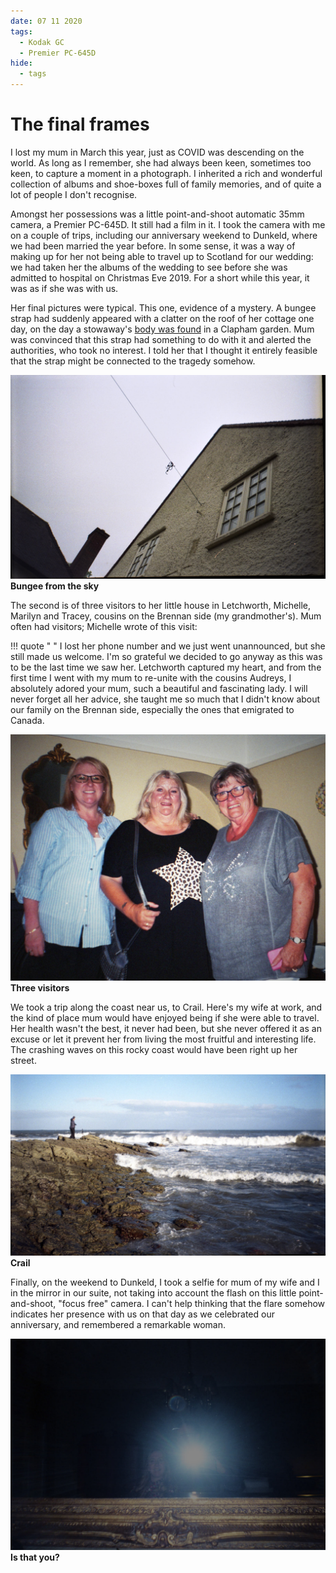 ```yaml
---
date: 07 11 2020
tags:
  - Kodak GC
  - Premier PC-645D
hide:
  - tags
---
```

# The final frames

I lost my mum in March this year, just as COVID was descending on the world. As long as I remember, she had always been keen, sometimes too keen, to capture a moment in a photograph. I inherited a rich and wonderful collection of albums and shoe-boxes full of family memories, and of quite a lot of people I don't recognise.

Amongst her possessions was a little point-and-shoot automatic 35mm camera, a Premier PC-645D. It still had a film in it. I took the camera with me on a couple of trips, including our anniversary weekend to Dunkeld, where we had been married the year before. In some sense, it was a way of making up for her not being able to travel up to Scotland for our wedding: we had taken her the albums of the wedding to see before she was admitted to hospital on Christmas Eve 2019. For a short while this year, it was as if she was with us.

Her final pictures were typical. This one, evidence of a mystery. A bungee strap had suddenly appeared with a clatter on the roof of her cottage one day, on the day a stowaway's [body was found](https://www.bbc.co.uk/news/uk-england-london-48830212) in a Clapham garden. Mum was convinced that this strap had something to do with it and alerted the authorities, who took no interest. I told her that I thought it entirely feasible that the strap might be connected to the tragedy somehow.

![](/img/Kodak-GC-400-20201108_09280128.jpg)
**Bungee from the sky**

The second is of three visitors to her little house in Letchworth, Michelle, Marilyn and Tracey, cousins on the Brennan side (my grandmother's). Mum often had visitors; Michelle wrote of this visit:

!!! quote " "
    I lost her phone number and we just went unannounced, but she still made us welcome. I'm so grateful we decided to go anyway as this was to be the last time we saw her. Letchworth captured my heart, and from the first time I went with my mum to re-unite with the cousins Audreys, I absolutely adored your mum, such a beautiful and fascinating lady. I will never forget all her advice, she taught me so much that I didn't know about our family on the Brennan side, especially the ones that emigrated to Canada.

![](/img/Kodak-GC-400-20201108_09232103.jpg)
**Three visitors**

We took a trip along the coast near us, to Crail. Here's my wife at work, and the kind of place mum would have enjoyed being if she were able to travel. Her health wasn't the best, it never had been, but she never offered it as an excuse or let it prevent her from living the most fruitful and interesting life. The crashing waves on this rocky coast would have been right up her street.

![](/img/Kodak-GC-400-20201108_09413090.jpg)
**Crail**

Finally, on the weekend to Dunkeld, I took a selfie for mum of my wife and I in the mirror in our suite, not taking into account the flash on this little point-and-shoot, "focus free" camera. I can't help thinking that the flare somehow indicates her presence with us on that day as we celebrated our anniversary, and remembered a remarkable woman.

![](/img/Kodak-GC-400-20201108_09460354.jpg)
**Is that you?**